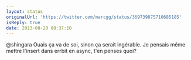 ```yaml
---
layout: status
originalUrl: 'https://twitter.com/marcgg/status/369739875710685185'
isReply: true
date: 2013-08-20 08:37:10
---
```


@shingara Ouais ça va de soi, sinon ça serait ingérable. Je pensais même mettre l'insert dans errbit en async, t'en penses quoi?
